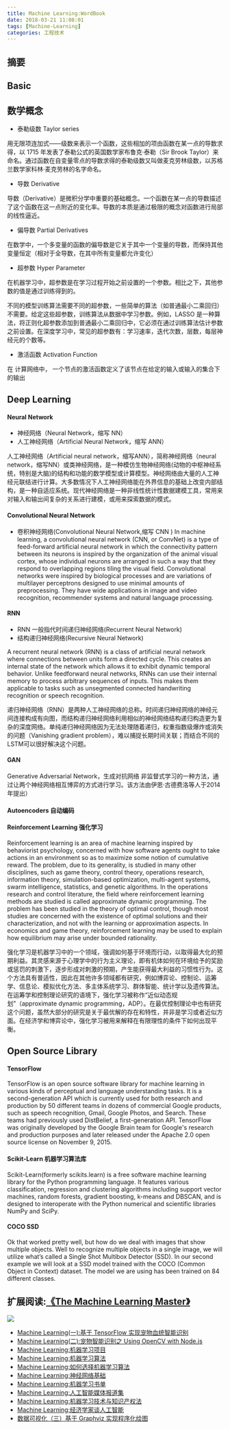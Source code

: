 ```yaml
---
title: Machine Learning:WordBook
date: 2018-03-21 11:08:01
tags: [Machine-Learning]
categories: 工程技术
---
```

## 摘要

<!--more-->
## Basic

## 数学概念

- 泰勒级数 Taylor series

用无限项连加式——级数来表示一个函数，这些相加的项由函数在某一点的导数求得，以 1715 年发表了泰勒公式的英国数学家布鲁克·泰勒（Sir Brook Taylor）来命名。通过函数在自变量零点的导数求得的泰勒级数又叫做麦克劳林级数，以苏格兰数学家科林·麦克劳林的名字命名。

- 导数 Derivative

导数（Derivative）是微积分学中重要的基础概念。一个函数在某一点的导数描述了这个函数在这一点附近的变化率。导数的本质是通过极限的概念对函数进行局部的线性逼近。

- 偏导数 Partial Derivatives

在数学中，一个多变量的函数的偏导数是它关于其中一个变量的导数，而保持其他变量恒定（相对于全导数，在其中所有变量都允许变化）

- 超参数 Hyper Parameter

在机器学习中，超参数是在学习过程开始之前设置的一个参数。相比之下，其他参数的值是通过训练得到的。

不同的模型训练算法需要不同的超参数，一些简单的算法（如普通最小二乘回归）不需要。给定这些超参数，训练算法从数据中学习参数。例如，LASSO 是一种算法，将正则化超参数添加到普通最小二乘回归中，它必须在通过训练算法估计参数之前设置。在深度学习中，常见的超参数有：学习速率，迭代次数，层数，每层神经元的个数等。

- 激活函数 Activation Function

在 计算网络中， 一个节点的激活函数定义了该节点在给定的输入或输入的集合下的输出

## Deep Learning

#### Neural Network
- 神经网络（Neural Network，缩写 NN）
- 人工神经网络（Artificial Neural Network，缩写 ANN）

人工神经网络（Artificial neural network，缩写ANN），简称神经网络（neural network，缩写NN）或类神经网络，是一种模仿生物神经网络(动物的中枢神经系统，特别是大脑)的结构和功能的数学模型或计算模型。神经网络由大量的人工神经元联结进行计算。大多数情况下人工神经网络能在外界信息的基础上改变内部结构，是一种自适应系统。现代神经网络是一种非线性统计性数据建模工具，常用来对输入和输出间复杂的关系进行建模，或用来探索数据的模式。

#### Convolutional Neural Network
- 卷积神经网络(Convolutional Neural Network,缩写 CNN )
In machine learning, a convolutional neural network (CNN, or ConvNet) is a type of feed-forward artificial neural network in which the connectivity pattern between its neurons is inspired by the organization of the animal visual cortex, whose individual neurons are arranged in such a way that they respond to overlapping regions tiling the visual field. Convolutional networks were inspired by biological processes and are variations of multilayer perceptrons designed to use minimal amounts of preprocessing. They have wide applications in image and video recognition, recommender systems and natural language processing.

#### RNN
- RNN 一般指代时间递归神经网络(Recurrent Neural Network)
- 结构递归神经网络(Recursive Neural Network)

A recurrent neural network (RNN) is a class of artificial neural network where connections between units form a directed cycle. This creates an internal state of the network which allows it to exhibit dynamic temporal behavior. Unlike feedforward neural networks, RNNs can use their internal memory to process arbitrary sequences of inputs. This makes them applicable to tasks such as unsegmented connected handwriting recognition or speech recognition.

递归神经网络（RNN）是两种人工神经网络的总称。时间递归神经网络的神经元间连接构成有向图，而结构递归神经网络利用相似的神经网络结构递归构造更为复杂的深度网络。单纯递归神经网络因为无法处理随着递归，权重指数级爆炸或消失的问题（Vanishing gradient problem），难以捕捉长期时间关联；而结合不同的LSTM可以很好解决这个问题。

#### GAN
Generative Adversarial Network，生成对抗网络
非监督式学习的一种方法，通过让两个神经网络相互博弈的方式进行学习。该方法由伊恩·古德费洛等人于2014年提出）

#### Autoencoders 自动编码

#### Reinforcement Learning 强化学习
Reinforcement learning is an area of machine learning inspired by behaviorist psychology, concerned with how software agents ought to take actions in an environment so as to maximize some notion of cumulative reward. The problem, due to its generality, is studied in many other disciplines, such as game theory, control theory, operations research, information theory, simulation-based optimization, multi-agent systems, swarm intelligence, statistics, and genetic algorithms. In the operations research and control literature, the field where reinforcement learning methods are studied is called approximate dynamic programming. The problem has been studied in the theory of optimal control, though most studies are concerned with the existence of optimal solutions and their characterization, and not with the learning or approximation aspects. In economics and game theory, reinforcement learning may be used to explain how equilibrium may arise under bounded rationality.

强化学习是机器学习中的一个领域，强调如何基于环境而行动，以取得最大化的预期利益。其灵感来源于心理学中的行为主义理论，即有机体如何在环境给予的奖励或惩罚的刺激下，逐步形成对刺激的预期，产生能获得最大利益的习惯性行为。这个方法具有普适性，因此在其他许多领域都有研究，例如博弈论、控制论、运筹学、信息论、模拟优化方法、多主体系统学习、群体智能、统计学以及遗传算法。在运筹学和控制理论研究的语境下，强化学习被称作“近似动态规划”（approximate dynamic programming，ADP）。在最优控制理论中也有研究这个问题，虽然大部分的研究是关于最优解的存在和特性，并非是学习或者近似方面。在经济学和博弈论中，强化学习被用来解释在有限理性的条件下如何出现平衡。

## Open Source Library

#### TensorFlow
TensorFlow is an open source software library for machine learning in various kinds of perceptual and language understanding tasks. It is a second-generation API which is currently used for both research and production by 50 different teams in dozens of commercial Google products, such as speech recognition, Gmail, Google Photos, and Search. These teams had previously used DistBelief, a first-generation API. TensorFlow was originally developed by the Google Brain team for Google's research and production purposes and later released under the Apache 2.0 open source license on November 9, 2015.

#### Scikit-Learn 机器学习算法库
Scikit-Learn(formerly scikits.learn) is a free software machine learning library for the Python programming language. It features various classification, regression and clustering algorithms including support vector machines, random forests, gradient boosting, k-means and DBSCAN, and is designed to interoperate with the Python numerical and scientific libraries NumPy and SciPy.

#### COCO SSD
Ok that worked pretty well, but how do we deal with images that show multiple objects. Well to recognize multiple objects in a single image, we will utilize what’s called a Single Shot Multibox Detector (SSD). In our second example we will look at a SSD model trained with the COCO (Common Object in Context) dataset. The model we are using has been trained on 84 different classes.

## 扩展阅读:[《The Machine Learning Master》](https://www.gitbook.com/book/riboseyim/machine-learning)
![](http://riboseyim-qiniu.riboseyim.com/banner-MLM-201803.png)
- [Machine Learning(一):基于 TensorFlow 实现宠物血统智能识别](https://riboseyim.github.io/2018/01/17/Machine-Learning-TensorFlow/)
- [Machine Learning(二):宠物智能识别之 Using OpenCV with Node.js](https://riboseyim.github.io/2018/01/15/Machine-Learning-OpenCV/)
- [Machine Learning:机器学习项目](https://riboseyim.github.io/2018/02/09/Machine-Learning-Projects/)
- [Machine Learning:机器学习算法](https://riboseyim.github.io/2018/02/10/Machine-Learning-Algorithms/)
- [Machine Learning:如何选择机器学习算法](https://riboseyim.github.io/2018/04/02/Machine-Learning-Algorithms-Sheet/)
- [Machine Learning:神经网络基础](https://riboseyim.github.io/2018/05/07/Machine-Learning-Neural-Network)
- [Machine Learning:机器学习书单](https://riboseyim.github.io/2018/01/25/Machine-Learning-Books/)
- [Machine Learning:人工智能媒体报道集](https://riboseyim.github.io/2017/08/29/Machine-Learning-News)
- [Machine Learning:机器学习技术与知识产权法](https://riboseyim.github.io/2018/02/16/Machine-Learning-Law/)
- [Machine Learning:经济学家谈人工智能](https://riboseyim.github.io/2018/03/09/Machine-Learning-Economist/)
- [数据可视化（三）基于 Graphviz 实现程序化绘图](https://riboseyim.github.io/2017/09/15/Visualization-Graphviz/)
